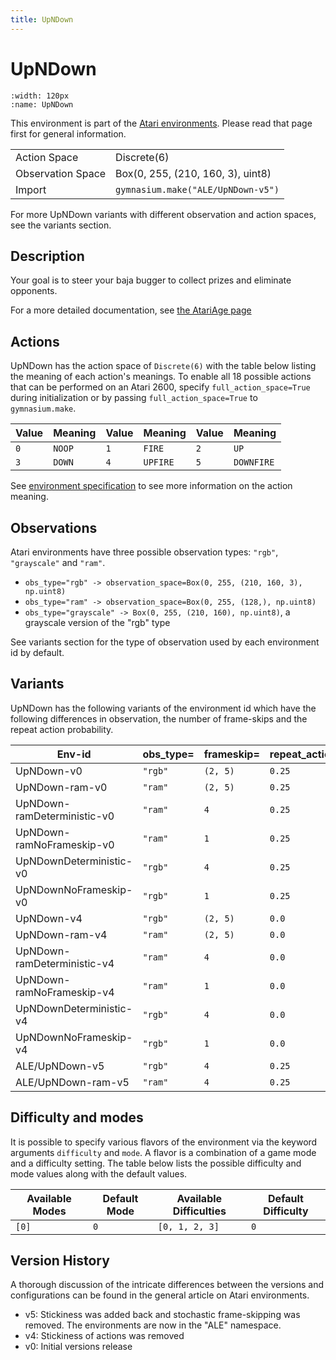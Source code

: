 ```yaml
---
title: UpNDown
---
```


# UpNDown

```{figure} ../_static/videos/environments/up_n_down.gif
:width: 120px
:name: UpNDown
```

This environment is part of the <a href='..'>Atari environments</a>. Please read that page first for general information.

|   |   |
|---|---|
| Action Space | Discrete(6) |
| Observation Space | Box(0, 255, (210, 160, 3), uint8) |
| Import | `gymnasium.make("ALE/UpNDown-v5")` |

For more UpNDown variants with different observation and action spaces, see the variants section.

## Description

Your goal is to steer your baja bugger to collect prizes and eliminate opponents.

For a more detailed documentation, see [the AtariAge page](https://atariage.com/manual_html_page.php?SoftwareLabelID=574)

## Actions

UpNDown has the action space of `Discrete(6)` with the table below listing the meaning of each action's meanings.
To enable all 18 possible actions that can be performed on an Atari 2600, specify `full_action_space=True` during
initialization or by passing `full_action_space=True` to `gymnasium.make`.

| Value   | Meaning   | Value   | Meaning   | Value   | Meaning    |
|---------|-----------|---------|-----------|---------|------------|
| `0`     | `NOOP`    | `1`     | `FIRE`    | `2`     | `UP`       |
| `3`     | `DOWN`    | `4`     | `UPFIRE`  | `5`     | `DOWNFIRE` |

See [environment specification](../env-spec) to see more information on the action meaning.

## Observations

Atari environments have three possible observation types: `"rgb"`, `"grayscale"` and `"ram"`.

- `obs_type="rgb" -> observation_space=Box(0, 255, (210, 160, 3), np.uint8)`
- `obs_type="ram" -> observation_space=Box(0, 255, (128,), np.uint8)`
- `obs_type="grayscale" -> Box(0, 255, (210, 160), np.uint8)`, a grayscale version of the "rgb" type

See variants section for the type of observation used by each environment id by default.


## Variants

UpNDown has the following variants of the environment id which have the following differences in observation,
the number of frame-skips and the repeat action probability.

| Env-id                      | obs_type=   | frameskip=   | repeat_action_probability=   |
|-----------------------------|-------------|--------------|------------------------------|
| UpNDown-v0                  | `"rgb"`     | `(2, 5)`     | `0.25`                       |
| UpNDown-ram-v0              | `"ram"`     | `(2, 5)`     | `0.25`                       |
| UpNDown-ramDeterministic-v0 | `"ram"`     | `4`          | `0.25`                       |
| UpNDown-ramNoFrameskip-v0   | `"ram"`     | `1`          | `0.25`                       |
| UpNDownDeterministic-v0     | `"rgb"`     | `4`          | `0.25`                       |
| UpNDownNoFrameskip-v0       | `"rgb"`     | `1`          | `0.25`                       |
| UpNDown-v4                  | `"rgb"`     | `(2, 5)`     | `0.0`                        |
| UpNDown-ram-v4              | `"ram"`     | `(2, 5)`     | `0.0`                        |
| UpNDown-ramDeterministic-v4 | `"ram"`     | `4`          | `0.0`                        |
| UpNDown-ramNoFrameskip-v4   | `"ram"`     | `1`          | `0.0`                        |
| UpNDownDeterministic-v4     | `"rgb"`     | `4`          | `0.0`                        |
| UpNDownNoFrameskip-v4       | `"rgb"`     | `1`          | `0.0`                        |
| ALE/UpNDown-v5              | `"rgb"`     | `4`          | `0.25`                       |
| ALE/UpNDown-ram-v5          | `"ram"`     | `4`          | `0.25`                       |

## Difficulty and modes

It is possible to specify various flavors of the environment via the keyword arguments `difficulty` and `mode`.
A flavor is a combination of a game mode and a difficulty setting. The table below lists the possible difficulty and mode values
along with the default values.

| Available Modes   | Default Mode   | Available Difficulties   | Default Difficulty   |
|-------------------|----------------|--------------------------|----------------------|
| `[0]`             | `0`            | `[0, 1, 2, 3]`           | `0`                  |

## Version History

A thorough discussion of the intricate differences between the versions and configurations can be found in the general article on Atari environments.

* v5: Stickiness was added back and stochastic frame-skipping was removed. The environments are now in the "ALE" namespace.
* v4: Stickiness of actions was removed
* v0: Initial versions release

